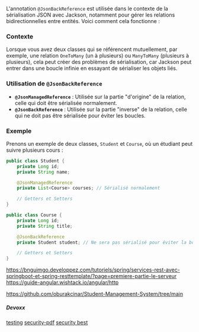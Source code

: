 L'annotation `@JsonBackReference` est utilisée dans le contexte de la sérialisation JSON avec Jackson, notamment pour gérer les relations bidirectionnelles entre entités. Voici comment cela fonctionne :

### Contexte

Lorsque vous avez deux classes qui se référencent mutuellement, par exemple, une relation `OneToMany` (un à plusieurs) ou `ManyToMany` (plusieurs à plusieurs), cela peut créer des problèmes de sérialisation, car Jackson peut entrer dans une boucle infinie en essayant de sérialiser les objets liés.

### Utilisation de `@JsonBackReference`

- **`@JsonManagedReference`** : Utilisée sur la partie "d'origine" de la relation, celle qui doit être sérialisée normalement.
- **`@JsonBackReference`** : Utilisée sur la partie "inverse" de la relation, celle qui ne doit pas être sérialisée pour éviter les boucles.

### Exemple

Prenons un exemple de deux classes, `Student` et `Course`, où un étudiant peut suivre plusieurs cours :

```java
public class Student {
    private Long id;
    private String name;

    @JsonManagedReference
    private List<Course> courses; // Sérialisé normalement

    // Getters et Setters
}

public class Course {
    private Long id;
    private String title;

    @JsonBackReference
    private Student student; // Ne sera pas sérialisé pour éviter la boucle

    // Getters et Setters
}
```



https://bnguimgo.developpez.com/tutoriels/spring/services-rest-avec-springboot-et-spring-resttemplate/?page=premiere-partie-le-serveur
https://guide-angular.wishtack.io/angular/http

https://github.com/oburakcinar/Student-Management-System/tree/main


##### Devoxx
[testing](https://www.youtube.com/watch?v=u5foQULTxHM&ab_channel=Devoxx)
[security-pdf](https://2024.springio.net/slides/spring-security-architecture-principles-springio24.pdf)
[security best](https://www.youtube.com/watch?v=HyoLl3VcRFY&ab_channel=SpringI%2FO)
